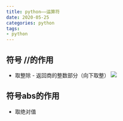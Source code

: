 ```yaml
---
title: python——运算符
date: 2020-05-25
categories: python
tags: 
- python
---
```

## 符号 //的作用
* 取整除 - 返回商的整数部分（向下取整）
![](https://jiapeiyang.oss-cn-beijing.aliyuncs.com/img/20200525150938.png)

## 符号abs的作用
* 取绝对值